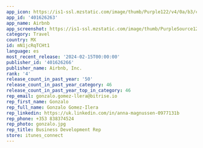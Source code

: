 ```yaml
---
app_icon: https://is1-ssl.mzstatic.com/image/thumb/Purple122/v4/0a/b3/c6/0ab3c6f1-030c-4c3a-4240-d27309f468dd/AppIcon-0-0-1x_U007emarketing-0-7-0-0-0-85-220.png/1024x1024bb.png
app_id: '401626263'
app_name: Airbnb
app_screenshot: https://is1-ssl.mzstatic.com/image/thumb/PurpleSource126/v4/04/7c/5c/047c5c46-aba6-c37b-e56d-0e58fd1cfb83/fbf24a88-e0de-49a5-baa0-af2a62790411_A-iPhone-65-1_en-US.png/1242x2688bb.png
category: Travel
country: MX
id: mN1jcRqTCHt1
language: es
most_recent_release: '2024-02-15T00:00:00'
publisher_id: '401626266'
publisher_name: Airbnb, Inc.
rank: '4'
release_count_in_past_year: '50'
release_count_in_past_year_category: 46
release_count_in_past_year_top_in_category: 46
rep_email: gonzalo.gomez-llera@bitrise.io
rep_first_name: Gonzalo
rep_full_name: Gonzalo Gomez-Ilera
rep_linkedin: https://uk.linkedin.com/in/anna-magnussen-0977131b
rep_phone: +353 838374524
rep_photo: gonzalo.jpg
rep_title: Business Development Rep
store: itunes_connect
---
```

